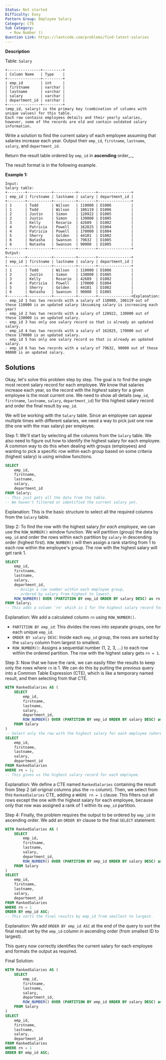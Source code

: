 ```yaml
---
Status: Not started
Difficulty: Easy
Pattern Group: Employee Salary
Category: CTE
Sub Category:
  - Row Number ()
Question Link: https://leetcode.com/problems/find-latest-salaries
---
```

**Description**

Table: `Salary`

```Plain
+---------------+---------+
| Column Name   | Type    |
+---------------+---------+
| emp_id        | int     |
| firstname     | varchar |
| lastname      | varchar |
| salary        | varchar |
| department_id | varchar |
+---------------+---------+
(emp_id, salary) is the primary key (combination of columns with unique values) for this table.
Each row contains employees details and their yearly salaries, however, some of the records are old and contain outdated salary information.
```

Write a solution to find the current salary of each employee assuming that salaries increase each year. Output their `emp_id`, `firstname`, `lastname`, `salary`, and `department_id`.

Return the result table ordered by `emp_id` in **ascending** order_._

The result format is in the following example.

**Example 1:**

```Plain
Input:
Salary table:
+--------+-----------+----------+--------+---------------+
| emp_id | firstname | lastname | salary | department_id |
+--------+-----------+----------+--------+---------------+
| 1      | Todd      | Wilson   | 110000 | D1006         |
| 1      | Todd      | Wilson   | 106119 | D1006         |
| 2      | Justin    | Simon    | 128922 | D1005         |
| 2      | Justin    | Simon    | 130000 | D1005         |
| 3      | Kelly     | Rosario  | 42689  | D1002         |
| 4      | Patricia  | Powell   | 162825 | D1004         |
| 4      | Patricia  | Powell   | 170000 | D1004         |
| 5      | Sherry    | Golden   | 44101  | D1002         |
| 6      | Natasha   | Swanson  | 79632  | D1005         |
| 6      | Natasha   | Swanson  | 90000  | D1005         |
+--------+-----------+----------+--------+---------------+
Output:
+--------+-----------+----------+--------+---------------+
| emp_id | firstname | lastname | salary | department_id |
+--------+-----------+----------+--------+---------------+
| 1      | Todd      | Wilson   | 110000 | D1006         |
| 2      | Justin    | Simon    | 130000 | D1005         |
| 3      | Kelly     | Rosario  | 42689  | D1002         |
| 4      | Patricia  | Powell   | 170000 | D1004         |
| 5      | Sherry    | Golden   | 44101  | D1002         |
| 6      | Natasha   | Swanson  | 90000  | D1005         |
+--------+-----------+----------+--------+---------------+Explanation:
- emp_id 1 has two records with a salary of 110000, 106119 out of these 110000 is an updated salary (Assuming salary is increasing each year)
- emp_id 2 has two records with a salary of 128922, 130000 out of these 130000 is an updated salary.
- emp_id 3 has only one salary record so that is already an updated salary.
- emp_id 4 has two records with a salary of 162825, 170000 out of these 170000 is an updated salary.
- emp_id 5 has only one salary record so that is already an updated salary.
- emp_id 6 has two records with a salary of 79632, 90000 out of these 90000 is an updated salary.
```

## Solutions

Okay, let's solve this problem step by step. The goal is to find the single most recent salary record for each employee. We know that salaries increase each year, so the record with the _highest_ salary for a given employee is the most current one. We need to show all details (`emp_id`, `firstname`, `lastname`, `salary`, `department_id`) for this highest salary record and order the final result by `emp_id`.

We will be working with the `Salary` table. Since an employee can appear multiple times with different salaries, we need a way to pick just one row (the one with the max salary) per employee.

Step 1: We'll start by selecting all the columns from the `Salary` table. We also need to figure out how to identify the highest salary for each employee. A common way to do this when dealing with groups (employees) and wanting to pick a specific row within each group based on some criteria (highest salary) is using window functions.

```SQL
SELECT
    emp_id,
    firstname,
    lastname,
    salary,
    department_id
FROM Salary;
-- This just gets all the data from the table.
-- We haven't filtered or identified the current salary yet.
```

Explanation: This is the basic structure to select all the required columns from the `Salary` table.

Step 2: To find the row with the highest salary _for each employee_, we can use the `ROW_NUMBER()` window function. We will partition (group) the data by `emp_id` and order the rows within each partition by `salary` in descending order (highest first). `ROW_NUMBER()` will then assign a rank starting from 1 to each row within the employee's group. The row with the highest salary will get rank 1.

```SQL
SELECT
    emp_id,
    firstname,
    lastname,
    salary,
    department_id,
    -- Assign a row number within each employee group,
    -- ordered by salary from highest to lowest.
    ROW_NUMBER() OVER (PARTITION BY emp_id ORDER BY salary DESC) as rn
FROM Salary;
-- This adds a column 'rn' which is 1 for the highest salary record for each employee.
```

Explanation: We add a calculated column `rn` using `ROW_NUMBER()`.

- `PARTITION BY emp_id`: This divides the rows into separate groups, one for each unique `emp_id`.
- `ORDER BY salary DESC`: Inside each `emp_id` group, the rows are sorted by the `salary` column from largest to smallest.
- `ROW_NUMBER()`: Assigns a sequential number (1, 2, 3, ...) to each row within the ordered partition. The row with the highest salary gets `rn = 1`.

Step 3: Now that we have the rank, we can easily filter the results to keep only the rows where `rn` is 1. We can do this by putting the previous query into a Common Table Expression (CTE), which is like a temporary named result, and then selecting from that CTE.

```SQL
WITH RankedSalaries AS (
    SELECT
        emp_id,
        firstname,
        lastname,
        salary,
        department_id,
        ROW_NUMBER() OVER (PARTITION BY emp_id ORDER BY salary DESC) as rn
    FROM Salary
)
-- Select only the row with the highest salary for each employee (where rn = 1)
SELECT
    emp_id,
    firstname,
    lastname,
    salary,
    department_id
FROM RankedSalaries
WHERE rn = 1;
-- This gives us the highest salary record for each employee.
```

Explanation: We define a CTE named `RankedSalaries` containing the result from Step 2 (all original columns plus the `rn` column). Then, we select from this `RankedSalaries` CTE, adding a `WHERE rn = 1` clause. This filters out all rows except the one with the highest salary for each employee, because only that row was assigned a rank of 1 within its `emp_id` partition.

Step 4: Finally, the problem requires the output to be ordered by `emp_id` in ascending order. We add an `ORDER BY` clause to the final `SELECT` statement.

```SQL
WITH RankedSalaries AS (
    SELECT
        emp_id,
        firstname,
        lastname,
        salary,
        department_id,
        ROW_NUMBER() OVER (PARTITION BY emp_id ORDER BY salary DESC) as rn
    FROM Salary
)
SELECT
    emp_id,
    firstname,
    lastname,
    salary,
    department_id
FROM RankedSalaries
WHERE rn = 1
ORDER BY emp_id ASC;
-- This sorts the final results by emp_id from smallest to largest.
```

Explanation: We add `ORDER BY emp_id ASC` at the end of the query to sort the final result set by the `emp_id` column in ascending order (from smallest ID to largest).

This query now correctly identifies the current salary for each employee and formats the output as required.

Final Solution:

```SQL
WITH RankedSalaries AS (
    SELECT
        emp_id,
        firstname,
        lastname,
        salary,
        department_id,
        ROW_NUMBER() OVER (PARTITION BY emp_id ORDER BY salary DESC) as rn
    FROM Salary
)
SELECT
    emp_id,
    firstname,
    lastname,
    salary,
    department_id
FROM RankedSalaries
WHERE rn = 1
ORDER BY emp_id ASC;
```